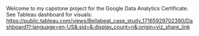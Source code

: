 Welcome to my capstone project for the Google Data Analytics Certificate.
See Tableau dashboard for visuals: https://public.tableau.com/views/Bellabeat_case_study_17165929702390/Dashboard1?:language=en-US&:sid=&:display_count=n&:origin=viz_share_link

